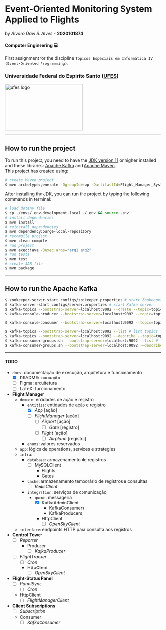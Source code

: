 
# Event-Oriented Monitoring System Applied to Flights

by _Álvaro Davi S. Alves_ - **2020101874**  

#### Computer Engineering :computer:
First assignment for the discipline  ```Tópicos Especiais em Informática IV (Event-Oriented Programming)```.  

### Universidade Federal do Espirito Santo ([UFES](https://ufes.br))

<img source="./docs/img/marca_ufes.png" alt="ufes logo" height="150px" width="250px">  

---

## How to run the project

To run this project, you need to have the [JDK version 11](https://www.oracle.com/br/java/technologies/javase/jdk11-archive-downloads.html) or higher installed and these libraries: [Apache Kafka](https://kafka.apache.org/) and [Apache Maven](https://maven.apache.org/index.html).  
This project has created using:   
```sh
# create Maven project
$ mvn archetype:generate -DgroupId=app -DartifactId=Flight_Manager_System -DarchetypeVersion=1.4 -DinteractiveMode=false
```

After installing the JDK, you can run the project by typing the following commands in terminal:  
```sh
# load dotenv file
$ cp ./envs/.env.development.local ./.env && source .env
# install dependencies
$ mvn install
# reinstall dependencies
$ mvn dependency:purge-local-repository
# recompile project
$ mvn clean compile
# run project
$ mvn exec:java -Dexec.args="arg1 arg2"
# run tests
$ mvn test
# create JAR file
$ mvn package
```

---

## How to run the Apache Kafka
```sh
$ zookeeper-server-start configs/zookeeper.properties # start Zookeeper server manager
$ kafka-server-start configs/server.properties # start Kafka server
$ kafka-topics --bootstrap-server=localhost:9092 --create --topic=topic01 --partitions=3 --replication-factor=1 # create Kafka topic
$ kafka-console-producer --bootstrap-server=localhost:9092 --topic=topic01 --property="parse.key=true" --property="key.separator=:" # create Kafka producer

$ kafka-console-consumer --bootstrap-server=localhost:9092 --topic=topic01 --group=G1 # create Kafka consumer (with group)

$ kafka-topics --bootstrap-server=localhost:9092 --list # list topics
$ kafka-topics --bootstrap-server=localhost:9092 --describe --topic=topic01 # get topic details
$ kafka-consumer-groups.sh --bootstrap-server=localhost:9092 --list # list consumers groups
$ kafka-consumer-groups.sh --bootstrap-server=localhost:9092 -—describe --group=G1 # get consumers group details
```

---

#### TODO

- `docs`: documentação de execução, arquitetura e funcionamento
	* [x] README: execução
	* [ ] Figma: arquitetura
	* [ ] LaTeX: funcionamento
- **Flight Manager**
	- `domain`: entidades de ação e registro
		- `entities`: entidades de ação e registro
			* [x] _App_ [ação]
			* [ ] _FlightManager_ [ação]
				* [ ] _Airport_ [ação]
					* [ ] _Gate_ [registro]
				* [ ] _Flight_ [ação]
					* [ ] _Airplane_ [registro]
		- `enums`: valores reservados
	- `app`: lógica de operations, services e strategies
	- `infra`:
		- `database`: armazenamento de registros
			* [ ] MySQLClient
				- Flights
				- Gates
		- `cache`: armazenamento temporário de registros e consultas
			* [ ] _RedisClient_
		- `integration`: serviços de comunicação
			- `queue`: messageria
				* [x] KafkaAdminClient
					- KafkaConsumers
					- KafkaProducers
				* HttpClient
					* [ ] _OpenSkyClient_
	- `interface`: endpoints HTTP para consulta aos registros
- **Control Tower**
	* [ ] _Reporter_
		* Producer
			* [ ] _KafkaProducer_
	* [ ] _FlightTracker_
		* [ ] _Cron_
		* HttpClient
			* [ ] _OpenSkyClient_
- **Flight-Status Panel**
	* [ ] _PanelSync_
		* [ ] _Cron_
	* HttpClient
		* [ ] _FlightManagerClient_
- **Client Subscriptions**
	* [ ] _Subscription_
	* Consumer
		* [ ] _KafkaConsumer_
